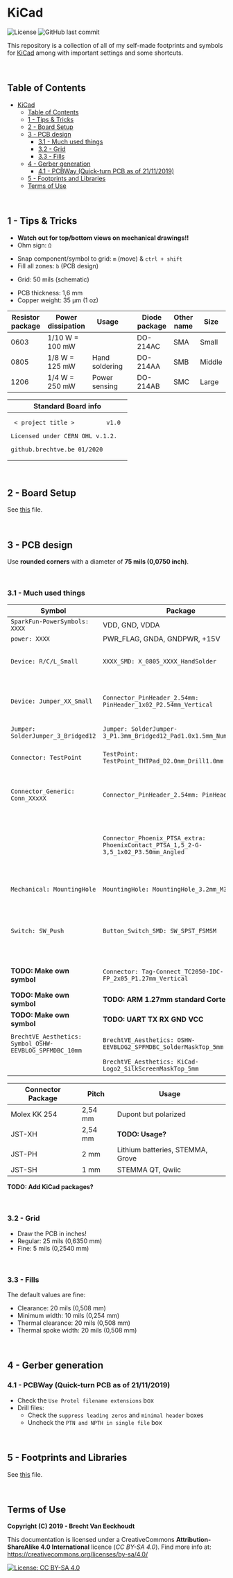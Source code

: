 
# KiCad

![License](https://img.shields.io/badge/licence-CC%20BY--SA%204.0-blue)
![GitHub last commit](https://img.shields.io/github/last-commit/Fescron/KiCad.svg)
<!--
[GitHub Release Date](https://img.shields.io/github/release-date/Fescron/KiCad.svg)
[GitHub release](https://img.shields.io/github/release/Fescron/KiCad.svg)
-->

This repository is a collection of all of my self-made footprints and symbols for [KiCad](http://www.kicad-pcb.org/) among with important settings and some shortcuts.

<br/>

## Table of Contents

- [KiCad](#kicad)
  - [Table of Contents](#table-of-contents)
  - [1 - Tips & Tricks](#1---tips--tricks)
  - [2 - Board Setup](#2---board-setup)
  - [3 - PCB design](#3---pcb-design)
    - [3.1 - Much used things](#31---much-used-things)
    - [3.2 - Grid](#32---grid)
    - [3.3 - Fills](#33---fills)
  - [4 - Gerber generation](#4---gerber-generation)
    - [4.1 - PCBWay (Quick-turn PCB as of 21/11/2019)](#41---pcbway-quick-turn-pcb-as-of-21112019)
  - [5 - Footprints and Libraries](#5---footprints-and-libraries)
  - [Terms of Use](#terms-of-use)

<br/>

## 1 - Tips & Tricks

- **Watch out for top/bottom views on mechanical drawings!!**
- Ohm sign: `Ω`
<!-- fix vertical spacing -->
- Snap component/symbol to grid: `m` (move) & `ctrl + shift`
- Fill all zones: `b` (PCB design)
<!-- fix vertical spacing -->
- Grid: 50 mils (schematic)
<!-- fix vertical spacing -->
- PCB thickness: 1,6 mm
- Copper weight: 35 µm (1 oz)

| Resistor package | Power dissipation | Usage          |     | Diode package | Other name | Size   |
| ---------------- | ----------------- | -------------- | --- | ------------- | ---------- | ------ |
| 0603             | 1/10 W = 100 mW   |                |     | DO-214AC      | SMA        | Small  |
| 0805             | 1/8 W = 125 mW    | Hand soldering |     | DO-214AA      | SMB        | Middle |
| 1206             | 1/4 W = 250 mW    | Power sensing  |     | DO-214AB      | SMC        | Large  |

| Standard Board info |
| ------------------- |
| <pre> `< project title >         v1.0` <br/> `Licensed under CERN OHL v.1.2.` <br/> `github.brechtve.be`     `01/2020` </pre> |

<br/>

## 2 - Board Setup

See [this](board-setup.md) file.

<br/>

## 3 - PCB design

Use **rounded corners** with a diameter of **75 mils (0,0750 inch)**.

<br/>

### 3.1 - Much used things

| Symbol                                                  | Package                                                                             | Dimensions                                             |
| ------------------------------------------------------- | ----------------------------------------------------------------------------------- | ------------------------------------------------------ |
| `SparkFun-PowerSymbols: XXXX`                           | VDD, GND, VDDA                                                                      |                                                        |
| `power: XXXX`                                           | PWR_FLAG, GNDA, GNDPWR, +15V                                                        |                                                        |
|                                                         |                                                                                     |                                                        |
| `Device: R/C/L_Small`                                   | `XXXX_SMD: X_0805_XXXX_HandSolder`                                                  | Pads: 1,15 mm x 1,40 mm                                |
|                                                         |                                                                                     |                                                        |
| `Device: Jumper_XX_Small`                               | `Connector_PinHeader_2.54mm: PinHeader_1x02_P2.54mm_Vertical`                       | Diameter hole: 1 mm - Pads: 1,7 mm x 1,7 mm            |
| `Jumper: SolderJumper_3_Bridged12`                      | `Jumper: SolderJumper-3_P1.3mm_Bridged12_Pad1.0x1.5mm_NumberLabels`                 |                                                        |
|                                                         |                                                                                     |                                                        |
| `Connector: TestPoint`                                  | `TestPoint: TestPoint_THTPad_D2.0mm_Drill1.0mm`                                     | Drill: 1 mm - Pad: 2 mm                                |
| `Connector_Generic: Conn_XXxXX`                         | `Connector_PinHeader_2.54mm: PinHeader_XXXX`                                        | Diameter hole: 1 mm - Pads: 1,7 mm x 1,7 mm            |
|                                                         | `Connector_Phoenix_PTSA_extra: PhoenixContact_PTSA_1,5_2-G-3,5_1x02_P3.50mm_Angled` | 2 Contacts - Spacing pads: 3,5 mm - Diam. wire: 1,5 mm |
|                                                         |                                                                                     |                                                        |
| `Mechanical: MountingHole`                              | `MountingHole: MountingHole_3.2mm_M3`                                               | Diameter hole: 3,2 mm                                  |
| `Switch: SW_Push`                                       | `Button_Switch_SMD: SW_SPST_FSMSM`                                                  | Pads: 2,18 mm x 1,60 mm - Distance between pads: 7 mm  |
|                                                         |                                                                                     |                                                        |
| **TODO: Make own symbol**                               | `Connector: Tag-Connect_TC2050-IDC-FP_2x05_P1.27mm_Vertical`                        | 2x5 TagConnect with legs                               |
| **TODO: Make own symbol**                               | **TODO: ARM 1.27mm standard Cortex Debug**                                          |                                                        |
| **TODO: Make own symbol**                               | **TODO: UART TX RX GND VCC**                                                        |                                                        |
|                                                         |                                                                                     |                                                        |
| `BrechtVE_Aesthetics: Symbol_OSHW-EEVBLOG_SPFMDBC_10mm` | `BrechtVE_Aesthetics: OSHW-EEVBLOG2_SPFMDBC_SolderMaskTop_5mm`                      | Height: 5 mm                                           |
|                                                         | `BrechtVE_Aesthetics: KiCad-Logo2_SilkScreenMaskTop_5mm`                            | Height:  5mm                                           |

| Connector Package | Pitch   | Usage                            |
| ----------------- | ------- | -------------------------------- |
| Molex KK 254      | 2,54 mm | Dupont but polarized             |
| JST-XH            | 2,54 mm | **TODO: Usage?**                 |
| JST-PH            | 2 mm    | Lithium batteries, STEMMA, Grove |
| JST-SH            | 1 mm    | STEMMA QT, Qwiic                 |

**TODO: Add KiCad packages?**

<br/>

### 3.2 - Grid

- Draw the PCB in inches!
- Regular: 25 mils (0,6350 mm)
- Fine: 5 mils (0,2540 mm)

<br/>

### 3.3 - Fills

The default values are fine:

- Clearance: 20 mils (0,508 mm)
- Minimum width: 10 mils (0,254 mm)
- Thermal clearance: 20 mils (0,508 mm)
- Thermal spoke width: 20 mils (0,508 mm)

<br/>

## 4 - Gerber generation

### 4.1 - PCBWay (Quick-turn PCB as of 21/11/2019)

- Check the `Use Protel filename extensions` box
- Drill files:
  - Check the `suppress leading zeros` and `minimal header` boxes
  - Uncheck the `PTN and NPTH in single file` box 

<br/>

## 5 - Footprints and Libraries

See [this](footprints-libraries.md) file.

<br/>


## Terms of Use

**Copyright (C) 2019 - Brecht Van Eeckhoudt**

This documentation is licensed under a CreativeCommons **Attribution-ShareAlike 4.0 International** licence (*CC BY-SA 4.0*). Find more info at: https://creativecommons.org/licenses/by-sa/4.0/

[![License: CC BY-SA 4.0](https://i.creativecommons.org/l/by-sa/4.0/88x31.png)](https://creativecommons.org/licenses/by-sa/4.0/)
